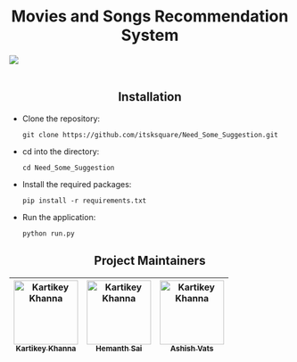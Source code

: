 <h1 align='center'>Movies and Songs Recommendation System</h1>

<img align='center' src='./assets/ss.png' />

<br />
<br />

<h2 align='center'>Installation</h2>

- Clone the repository:
  ```
  git clone https://github.com/itsksquare/Need_Some_Suggestion.git
  ```
- cd into the directory:
  ```
  cd Need_Some_Suggestion
  ```
- Install the required packages:
  ```
  pip install -r requirements.txt
  ```
- Run the application:
  ```
  python run.py
  ```

<h2 align='center'>Project Maintainers</h2>

| [<img alt='Kartikey Khanna' src="https://avatars.githubusercontent.com/itsksquare" width='115' /><br><sub>Kartikey Khanna</sub><br>](https://github.com/itsksquare) | [<img alt='Kartikey Khanna' src="https://avatars.githubusercontent.com/HemanthSai7" width='115' /><br><sub>Hemanth Sai</sub><br>](https://github.com/HemanthSai7) | [<img alt='Kartikey Khanna' src="https://avatars.githubusercontent.com/Ashish1-cell" width='115' /><br><sub>Ashish Vats</sub><br>](https://github.com/Ashish1-cell) |
| :-----------------------------------------------------------------------------------------------------------------------------------------------------------------: | :---------------------------------------------------------------------------------------------------------------------------------------------------------------: | :-----------------------------------------------------------------------------------------------------------------------------------------------------------------: |
